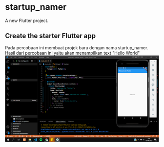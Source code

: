 # startup_namer

A new Flutter project.

## Create the starter Flutter app
Pada percobaan ini membuat projek baru dengan nama startup_namer. Hasil dari percobaan ini yaitu akan menampilkan text "Hello World"
![Screenshoot startup_namer](images/01.png)
